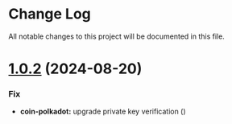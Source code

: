 
# Change Log

All notable changes to this project will be documented in this file.


# [1.0.2](https://github.com/okx/js-wallet-sdk) (2024-08-20)

### Fix

- **coin-polkadot:** upgrade private key verification ([](https://github.com/okx/js-wallet-sdk))

